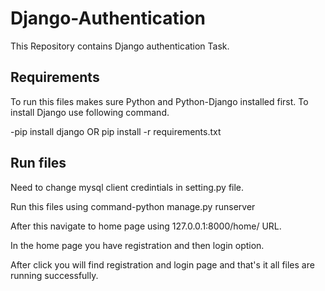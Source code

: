 # Django-Authentication

This Repository contains Django authentication Task.

## Requirements 

To run this files makes sure Python and Python-Django installed first.
To install Django use following command.

-pip install django OR pip install -r requirements.txt

## Run files

Need to change mysql client credintials in setting.py file.

Run this files using command-python manage.py runserver

After this navigate to home page using 127.0.0.1:8000/home/ URL.

In the home page you have registration and then login option.

After click you will find registration and login page and that's it all files are running
successfully.
 